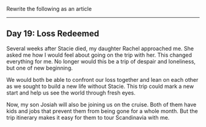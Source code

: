Rewrite the following as an article 

---


## Day 19: Loss Redeemed

Several weeks after Stacie died, my daughter Rachel approached me.  She asked me how I would feel about going on the
trip with her.  This changed everything for me.   No longer would this be a trip of despair and loneliness, but one of
new beginning. 

We would both be able to confront our loss together and lean on each other as we sought to build a new life without
Stacie. This trip could mark a new start and help us see the world through fresh eyes.

Now,  my son Josiah will also be joining us on the cruise.  Both of them have kids and jobs that prevent them from being
gone for a whole month. But the trip itinerary makes it easy for them to tour Scandinavia with me.  
